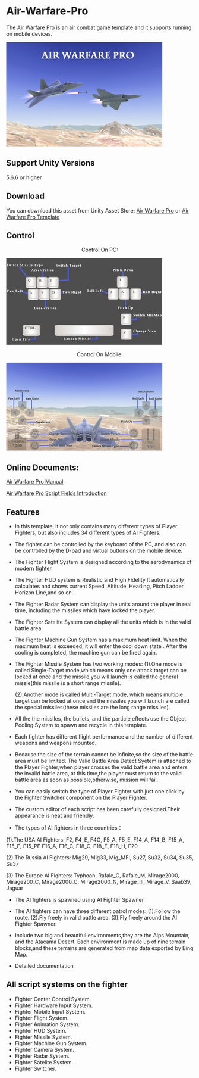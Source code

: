 # Air-Warfare-Pro

The Air Warfare Pro is an air combat game template and it supports running on mobile devices.

![image](https://github.com/swordmaster003/Air-Warfare-Pro/blob/master/Screenshots/Cover.png)

## Support Unity Versions

5.6.6 or higher

## Download

You can download this asset from Unity Asset Store:
[Air Warfare Pro](https://assetstore.unity.com/packages/templates/systems/air-warfare-pro-159371)
or [Air Warfare Pro Template](https://assetstore.unity.com/packages/templates/systems/air-warfare-pro-template-153887)

## Control

<center>Control On PC:</center>

![image](https://github.com/swordmaster003/Air-Warfare-Pro/blob/master/Screenshots/ControlOnPC.png)

<center>Control On Mobile:</center>

![image](https://github.com/swordmaster003/Air-Warfare-Pro/blob/master/Screenshots/ControlOnMobile.png)

## Online Documents:

[Air Warfare Pro Manual](https://www.swordmaster.info/documents/unity-assets-documents/air-warfare-pro-manual-document/)

[Air Warfare Pro Script Fields Introduction](https://www.swordmaster.info/documents/unity-assets-documents/air-warfare-pro-script-fields-introduction/)

## Features

 - In this template, it not only contains many different types of Player Fighters, but also includes 34 different types of AI Fighters.

 - The fighter can be controlled by the keyboard of the PC, and also can be controlled by the D-pad and virtual buttons on the mobile device.

 - The Fighter Flight System is designed according to the aerodynamics of modern fighter.

 - The Fighter HUD system is Realistic and High Fidelity.It automatically calculates and shows current Speed, Altitude, Heading, Pitch Ladder, Horizon Line,and so on.

 - The Fighter Radar System can display the units around the player in real time, including the missiles which have locked the player.

 - The Fighter Satelite System can display all the units which is in the valid battle area.

 - The Fighter Machine Gun System has a maximum heat limit. When the maximum heat is exceeded, it will enter the cool down state . After the cooling is completed, the machine gun can be fired again.

 - The Fighter Missile System has two working modes:
   (1).One mode is called Single-Target mode,which means only one attack target can be locked at once and the missile you will launch is called the general missle(this missile is a short range missile). 

   (2).Another mode is called Multi-Target mode, which means multiple target can be locked at once,and the missiles you will launch are called the special missiles(these missiles are the long range missiles).

 - All the the missiles, the bullets, and the particle effects use the Object Pooling System to spawn and recycle in this template.

 - Each fighter has different flight performance and the number of different weapons and weapons mounted.

 - Because the size of the terrain cannot be infinite,so the size of the battle area must be limited.
The Valid Battle Area Detect Syetem is attached to the Player Fighter,when player crosses the valid battle area and enters the invalid battle area, at this time,the player must return to the valid battle area as soon as possible,otherwise, mission will fail.

 - You can easily switch the type of Player Fighter with just one click by the Fighter Switcher component on the Player Fighter. 

 - The custom editor of each script has been carefully designed.Their appearance is neat and friendly.

 - The types of AI fighters in three countries：

(1).The USA AI Fighters:
F2, F4_E, F4G, F5_A, F5_E, F14_A, F14_B, F15_A, F15_E, F15_PE F16_A, F16_C, F18_C, F18_E, F18_H, F20

(2).The Russia AI Fighters:
Mig29, Mig33, Mig_MFI, Su27, Su32, Su34, Su35, Su37

(3).The Europe AI Fighters:
Typhoon, Rafale_C, Rafale_M, Mirage2000, Mirage200_C, Mirage2000_C, Mirage2000_N, Mirage_III, Mirage_V, Saab39, Jaguar

 - The AI fighters is spawned using AI Fighter Spawner

 - The AI fighters can have three different patrol modes:
(1).Follow the route.
(2).Fly freely in valid battle area.
(3).Fly freely around the AI Fighter Spawner.

 - Include two big and beautiful environments,they are the Alps Mountain, and the Atacama Desert.
Each environment is made up of nine terrain blocks,and these terrains are generated from map data exported by Bing Map.

 - Detailed documentation


## All script systems on the fighter

 - Fighter Center Control System.
 - Fighter Hardware Input System.
 - Fighter Mobile Input System.
 - Fighter Flight System.
 - Fighter Animation System.
 - Fighter HUD System.
 - Fighter Missile System.
 - Fighter Machine Gun System.
 - Fighter Camera System.
 - Fighter Radar System.
 - Fighter Satelite System.
 - Fighter Switcher.
